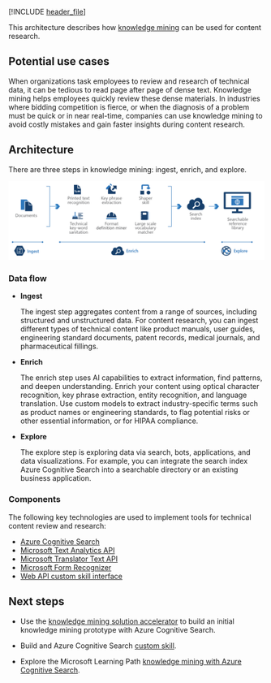 <!-- cSpell:ignore pracjain -->

[!INCLUDE [header_file](../../../includes/sol-idea-header.md)]

This architecture describes how [knowledge mining](https://azure.microsoft.com/solutions/knowledge-mining) can be used for content research.

## Potential use cases

When organizations task employees to review and research of technical data, it can be tedious to read page after page of dense text. Knowledge mining helps employees quickly review these dense materials. In industries where bidding competition is fierce, or when the diagnosis of a problem must be quick or in near real-time, companies can use knowledge mining to avoid costly mistakes and gain faster insights during content research.

## Architecture

There are three steps in knowledge mining: ingest, enrich, and explore.

![Architecture diagram: knowledge mining in content research, with three steps: ingest, enrich, and explore.](../media/knowledge-mining-content-research.png)

### Data flow

- **Ingest**

  The ingest step aggregates content from a range of sources, including structured and unstructured data. For content research, you can ingest different types of technical content like product manuals, user guides, engineering standard documents, patent records, medical journals, and pharmaceutical fillings.

- **Enrich**

  The enrich step uses AI capabilities to extract information, find patterns, and deepen understanding. Enrich your content using optical character recognition, key phrase extraction, entity recognition, and language translation. Use custom models to extract industry-specific terms such as product names or engineering standards, to flag potential risks or other essential information, or for HIPAA compliance.

- **Explore**

  The explore step is exploring data via search, bots, applications, and data visualizations. For example, you can integrate the search index Azure Cognitive Search into a searchable directory or an existing business application.

### Components

The following key technologies are used to implement tools for technical content review and research:

- [Azure Cognitive Search](/azure/search)
- [Microsoft Text Analytics API](https://azure.microsoft.com/services/cognitive-services/text-analytics)
- [Microsoft Translator Text API](https://azure.microsoft.com/services/cognitive-services/translator-text-api)
- [Microsoft Form Recognizer](https://azure.microsoft.com/services/cognitive-services/form-recognizer)
- [Web API custom skill interface](/azure/search/cognitive-search-custom-skill-interface)

## Next steps

- Use the [knowledge mining solution accelerator](/samples/azure-samples/azure-search-knowledge-mining/azure-search-knowledge-mining/) to build an initial knowledge mining prototype with Azure Cognitive Search.

- Build and Azure Cognitive Search [custom skill](/azure/search/cognitive-search-custom-skill-interface).

- Explore the Microsoft Learning Path [knowledge mining with Azure Cognitive Search](/learn/paths/implement-knowledge-mining-azure-cognitive-search/).
